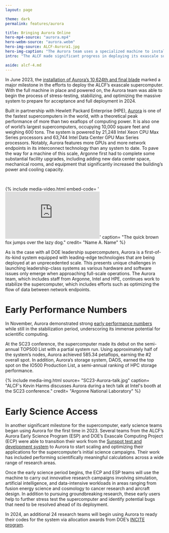 ```yaml
---
layout: page

theme: dark
permalink: features/aurora

title: Bringing Aurora Online
hero-mp4-source: "aurora.mp4"
hero-webm-source: "aurora.webm"
hero-img-source: ALCF-Aurora1.jpg
hero-img-caption: "The Aurora team uses a specialized machine to install the supercomputer's blades."
intro: "The ALCF made significant progress in deploying its exascale supercomputer in 2023, completing the hardware installation, registering early performance numbers, and supporting early science teams’ initial runs on the system."

aside: alcf-4.md
---
```


In June 2023, the [installation of Aurora’s 10,624th and final blade](https://www.alcf.anl.gov/news/argonne-installs-final-components-aurora-supercomputer) marked a major milestone in the efforts to deploy the ALCF’s exascale supercomputer. With the full machine in place and powered on, the Aurora team was able to begin the process of stress-testing, stabilizing, and optimizing the massive system to prepare for acceptance and full deployment in 2024.  

Built in partnership with Hewlett Packard Enterprise (HPE), [Aurora](https://www.alcf.anl.gov/aurora) is one of the fastest supercomputers in the world, with a theoretical peak performance of more than two exaflops of computing power. It is also one of world’s largest supercomputers, occupying 10,000 square feet and weighing 600 tons. The system is powered by 21,248 Intel Xeon CPU Max Series processors and 63,744 Intel Data Center GPU Max Series processors. Notably, Aurora features more GPUs and more network endpoints in its interconnect technology than any system to date. To pave the way for a machine of this scale, Argonne first had to complete some substantial facility upgrades, including adding new data center space, mechanical rooms, and equipment that significantly increased the building’s power and cooling capacity. 

<br>

{% include media-video.html embed-code= '<iframe src="https://www.youtube.com/embed/VW0hCq4G3uM?si=02Bsm94uZaZQgSrQ" title="YouTube video player" frameborder="0" allow="accelerometer; autoplay; clipboard-write; encrypted-media; gyroscope; picture-in-picture; web-share" allowfullscreen></iframe>' caption= "The quick brown fox jumps over the lazy dog." credit= "Name A. Name" %}

As is the case with all DOE leadership supercomputers, Aurora is a first-of-its-kind system equipped with leading-edge technologies that are being deployed at an unprecedented scale. This presents unique challenges in launching leadership-class systems as various hardware and software issues only emerge when approaching full-scale operations. The Aurora team, which includes staff from Argonne, Intel and HPE, continues work to stabilize the supercomputer, which includes efforts such as optimizing the flow of data between network endpoints.

# Early Performance Numbers

In November, Aurora demonstrated strong [early performance numbers](https://www.alcf.anl.gov/news/argonne-shares-strong-early-performance-numbers-aurora-supercomputer) while still in the stabilization period, underscoring its immense potential for scientific computing. 

At the SC23 conference, the supercomputer made its debut on the semi-annual TOP500 List with a partial system run. Using approximately half of the system’s nodes, Aurora achieved 585.34 petaflops, earning the #2 overall spot. In addition, Aurora’s storage system, DAOS, earned the top spot on the IO500 Production List, a semi-annual ranking of HPC storage performance. 

{% include media-img.html
   source= "SC23-Aurora-talk.jpg"
   caption= "ALCF's Kevin Harms discusses Aurora during a tech talk at Intel's booth at the SC23 conference."
   credit= "Argonne National Laboratory"
%}

# Early Science Access

In another significant milestone for the supercomputer, early science teams began using Aurora for the first time in 2023. Several teams from the ALCF’s Aurora Early Science Program (ESP) and DOE’s Exascale Computing Project (ECP) were able to transition their work from the [Sunspot test and development system](https://www.alcf.anl.gov/news/argonne-s-new-sunspot-testbed-provides-ramp-aurora-exascale-supercomputer) to Aurora to start scaling and optimizing their applications for the supercomputer’s initial science campaigns. Their work has included performing scientifically meaningful calculations across a wide range of research areas.

Once the early science period begins, the ECP and ESP teams will use the machine to carry out innovative research campaigns involving simulation, artificial intelligence, and data-intensive workloads in areas ranging from fusion energy science and cosmology to cancer research and aircraft design. In addition to pursuing groundbreaking research, these early users help to further stress test the supercomputer and identify potential bugs that need to be resolved ahead of its deployment.

In 2024, an additional 24 research teams will begin using Aurora to ready their codes for the system via allocation awards from DOE’s [INCITE program](https://www.alcf.anl.gov/news/incite-program-awards-supercomputing-time-75-high-impact-projects). 
